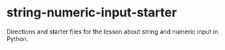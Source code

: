 # string-numeric-input-starter
Directions and starter files for the lesson about string and numeric input in Python.
